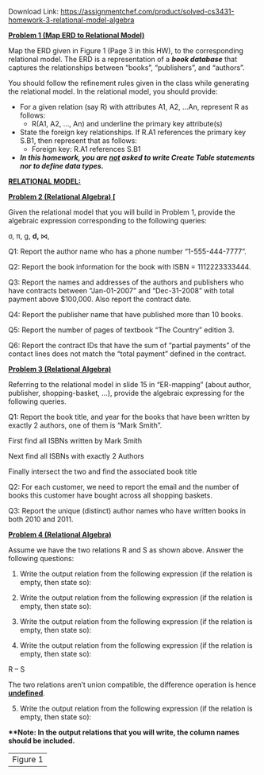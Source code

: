Download Link: https://assignmentchef.com/product/solved-cs3431-homework-3-relational-model-algebra
<br>



<strong><u>Problem 1 (Map ERD to Relational Model) </u></strong>

Map the ERD given in Figure 1 (Page 3 in this HW), to the corresponding relational model. The ERD is a representation of a <strong><em>book database</em></strong> that captures the relationships between “books”, “publishers”, and “authors”.

You should follow the refinement rules given in the class while generating the relational model. In the relational model, you should provide:

<ul>

 <li>For a given relation (say R) with attributes A1, A2, …An, represent R as follows:

  <ul>

   <li>R(A1, A2, …, An) and underline the primary key attribute(s)</li>

  </ul></li>

 <li>State the foreign key relationships. If R.A1 references the primary key S.B1, then represent that as follows:

  <ul>

   <li>Foreign key: R.A1 references S.B1</li>

  </ul></li>

 <li><strong><em>In this homework, you are </em></strong><strong><em><u>not</u></em></strong><strong><em> asked to write Create Table statements nor to define data types.</em></strong></li>

</ul>

<strong><u> </u></strong>

<strong><u>RELATIONAL MODEL:</u></strong>




<strong><u>Problem 2 (Relational Algebra) [</u></strong>

Given the relational model that you will build in Problem 1, provide the algebraic expression corresponding to the following queries:




σ, π, g, <strong>d</strong><strong>, </strong>⋈,

Q1: Report the author name who has a phone number “1-555-444-7777”.




Q2: Report the book information for the book with ISBN = 1112223333444.

Q3: Report the names and addresses of the authors and publishers who have contracts between “Jan-01-2007” and “Dec-31-2008” with total payment above $100,000. Also report the contract date.

Q4: Report the publisher name that have published more than 10 books.

Q5: Report the number of pages of textbook “The Country” edition 3.

Q6: Report the contract IDs that have the sum of “partial payments” of the contact lines does not match the “total payment” defined in the contract.

<strong><u>Problem 3 (Relational Algebra) </u></strong>

Referring to the relational model in slide 15 in “ER-mapping” (about author, publisher, shopping-basket, …), provide the algebraic expressing for the following queries.




Q1: Report the book title, and year for the books that have been written by exactly 2 authors, one of them is “Mark Smith”.

First find all ISBNs written by Mark Smith




Next find all ISBNs with exactly 2 Authors




Finally intersect the two and find the associated book title

Q2: For each customer, we need to report the email and the number of books this customer have bought across all shopping baskets.

Q3: Report the unique (distinct) author names who have written books in both 2010 and 2011.

<strong><u>Problem 4 (Relational Algebra) </u></strong>

Assume we have the two relations R and S as shown above. Answer the following questions:

<ol>

 <li>Write the output relation from the following expression (if the relation is empty, then state so):</li>

</ol>




<ol start="2">

 <li>Write the output relation from the following expression (if the relation is empty, then state so):</li>

</ol>




<ol start="3">

 <li>Write the output relation from the following expression (if the relation is empty, then state so):</li>

</ol>




<ol start="4">

 <li>Write the output relation from the following expression (if the relation is empty, then state so):</li>

</ol>

R – S

The two relations aren’t union compatible, the difference operation is hence <strong><u>undefined</u></strong>.







<ol start="5">

 <li>Write the output relation from the following expression (if the relation is empty, then state so):</li>

</ol>




<strong> </strong>

<strong>**Note: In the output relations that you will write, the column names should be included.</strong>




<table width="100%">

 <tbody>

  <tr>

   <td>Figure 1</td>

  </tr>

 </tbody>

</table>

<strong> </strong>